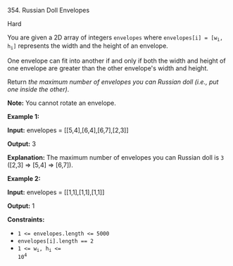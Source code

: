 354\. Russian Doll Envelopes

Hard

You are given a 2D array of integers `envelopes` where <code>envelopes[i] = [w<sub>i</sub>, h<sub>i</sub>]</code> represents the width and the height of an envelope.

One envelope can fit into another if and only if both the width and height of one envelope are greater than the other envelope's width and height.

Return _the maximum number of envelopes you can Russian doll (i.e., put one inside the other)_.

**Note:** You cannot rotate an envelope.

**Example 1:**

**Input:** envelopes = [[5,4],[6,4],[6,7],[2,3]]

**Output:** 3

**Explanation:** The maximum number of envelopes you can Russian doll is `3` ([2,3] => [5,4] => [6,7]).

**Example 2:**

**Input:** envelopes = [[1,1],[1,1],[1,1]]

**Output:** 1

**Constraints:**

*   `1 <= envelopes.length <= 5000`
*   `envelopes[i].length == 2`
*   <code>1 <= w<sub>i</sub>, h<sub>i</sub> <= 10<sup>4</sup></code>